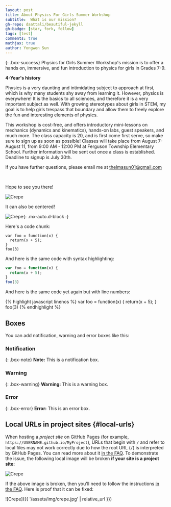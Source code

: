 ```yaml
---
layout: post
title: About Physics For Girls Summer Workshop
subtitle:  What is our mission?
gh-repo: daattali/beautiful-jekyll
gh-badge: [star, fork, follow]
tags: [test]
comments: true
mathjax: true
author: Yongwen Sun
---
```


{: .box-success}
Physics for Girls Summer Workshop's mission is to offer a hands on, immersive, and fun introduction to physics for girls in Grades 7-9.

**4-Year's history**

Physics is a very daunting and intimidating subject to approach at first, which is why many students shy away from learning it. However, physics is everywhere! It is the basics to all sciences, and therefore it is a very important subject as well. With growing stereotypes about girls in STEM, my goal is to help girls trespass that boundary and allow them to freely explore the fun and interesting elements of physics.

This workshop is cost-free, and offers introductory mini-lessons on mechanics (dynamics and kinematics), hands-on labs, guest speakers, and much more. The class capacity is 20, and is first come first serve, so make sure to sign up as soon as possible! Classes will take place from August 7-August 11, from 9:00 AM - 12:00 PM at Ferguson Township Elementary School. Further information will be sent out once a class is established. Deadline to signup is July 30th.

If you have further questions, please email me at thelmasun01@gmail.com

​

Hope to see you there!

![Crepe](https://beautifuljekyll.com/assets/img/crepe.jpg)

It can also be centered!

![Crepe](https://beautifuljekyll.com/assets/img/crepe.jpg){: .mx-auto.d-block :}

Here's a code chunk:

~~~
var foo = function(x) {
  return(x + 5);
}
foo(3)
~~~

And here is the same code with syntax highlighting:

```javascript
var foo = function(x) {
  return(x + 5);
}
foo(3)
```

And here is the same code yet again but with line numbers:

{% highlight javascript linenos %}
var foo = function(x) {
  return(x + 5);
}
foo(3)
{% endhighlight %}

## Boxes
You can add notification, warning and error boxes like this:

### Notification

{: .box-note}
**Note:** This is a notification box.

### Warning

{: .box-warning}
**Warning:** This is a warning box.

### Error

{: .box-error}
**Error:** This is an error box.

## Local URLs in project sites {#local-urls}

When hosting a *project site* on GitHub Pages (for example, `https://USERNAME.github.io/MyProject`), URLs that begin with `/` and refer to local files may not work correctly due to how the root URL (`/`) is interpreted by GitHub Pages. You can read more about it [in the FAQ](https://beautifuljekyll.com/faq/#links-in-project-page). To demonstrate the issue, the following local image will be broken **if your site is a project site:**

![Crepe](/assets/img/crepe.jpg)

If the above image is broken, then you'll need to follow the instructions [in the FAQ](https://beautifuljekyll.com/faq/#links-in-project-page). Here is proof that it can be fixed:

![Crepe]({{ '/assets/img/crepe.jpg' | relative_url }})
